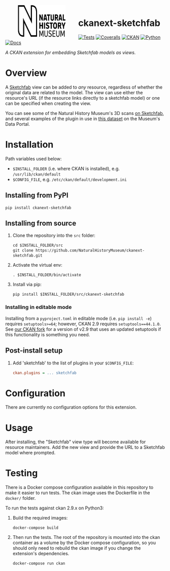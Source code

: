 <!--header-start-->
<img src=".github/nhm-logo.svg" align="left" width="150px" height="100px" hspace="40"/>

# ckanext-sketchfab

[![Tests](https://img.shields.io/github/actions/workflow/status/NaturalHistoryMuseum/ckanext-sketchfab/main.yml?style=flat-square)](https://github.com/NaturalHistoryMuseum/ckanext-sketchfab/actions/workflows/main.yml)
[![Coveralls](https://img.shields.io/coveralls/github/NaturalHistoryMuseum/ckanext-sketchfab/main?style=flat-square)](https://coveralls.io/github/NaturalHistoryMuseum/ckanext-sketchfab)
[![CKAN](https://img.shields.io/badge/ckan-2.9.7-orange.svg?style=flat-square)](https://github.com/ckan/ckan)
[![Python](https://img.shields.io/badge/python-3.6%20%7C%203.7%20%7C%203.8-blue.svg?style=flat-square)](https://www.python.org/)
[![Docs](https://img.shields.io/readthedocs/ckanext-sketchfab?style=flat-square)](https://ckanext-sketchfab.readthedocs.io)

_A CKAN extension for embedding Sketchfab models as views._

<!--header-end-->

# Overview

<!--overview-start-->
A [Sketchfab](https://sketchfab.com) view can be added to _any_ resource, regardless of whether the original data are related to the model. The view can use either the resource's URL (if the resource links directly to a sketchfab model) or one can be specified when creating the view.

You can see some of the Natural History Museum's 3D scans [on Sketchfab](https://sketchfab.com/NHM_Imaging), and several examples of the plugin in use in [this dataset](https://data.nhm.ac.uk/dataset/3d-cetacean-scanning) on the Museum's Data Portal.

<!--overview-end-->

# Installation

<!--installation-start-->
Path variables used below:
- `$INSTALL_FOLDER` (i.e. where CKAN is installed), e.g. `/usr/lib/ckan/default`
- `$CONFIG_FILE`, e.g. `/etc/ckan/default/development.ini`

## Installing from PyPI

```shell
pip install ckanext-sketchfab
```

## Installing from source

1. Clone the repository into the `src` folder:
   ```shell
   cd $INSTALL_FOLDER/src
   git clone https://github.com/NaturalHistoryMuseum/ckanext-sketchfab.git
   ```

2. Activate the virtual env:
   ```shell
   . $INSTALL_FOLDER/bin/activate
   ```

3. Install via pip:
   ```shell
   pip install $INSTALL_FOLDER/src/ckanext-sketchfab
   ```

### Installing in editable mode

Installing from a `pyproject.toml` in editable mode (i.e. `pip install -e`) requires `setuptools>=64`; however, CKAN 2.9 requires `setuptools==44.1.0`. See [our CKAN fork](https://github.com/NaturalHistoryMuseum/ckan) for a version of v2.9 that uses an updated setuptools if this functionality is something you need.

## Post-install setup

1. Add 'sketchfab' to the list of plugins in your `$CONFIG_FILE`:
   ```ini
   ckan.plugins = ... sketchfab
   ```

<!--installation-end-->

# Configuration

<!--configuration-start-->
There are currently no configuration options for this extension.

<!--configuration-end-->

# Usage

<!--usage-start-->
After installing, the "Sketchfab" view type will become available for resource maintainers. Add the new view and provide the URL to a Sketchfab model where prompted.

<!--usage-end-->

# Testing

<!--testing-start-->
There is a Docker compose configuration available in this repository to make it easier to run tests. The ckan image uses the Dockerfile in the `docker/` folder.

To run the tests against ckan 2.9.x on Python3:

1. Build the required images:
   ```shell
   docker-compose build
   ```

2. Then run the tests.
   The root of the repository is mounted into the ckan container as a volume by the Docker compose
   configuration, so you should only need to rebuild the ckan image if you change the extension's
   dependencies.
   ```shell
   docker-compose run ckan
   ```

<!--testing-end-->
